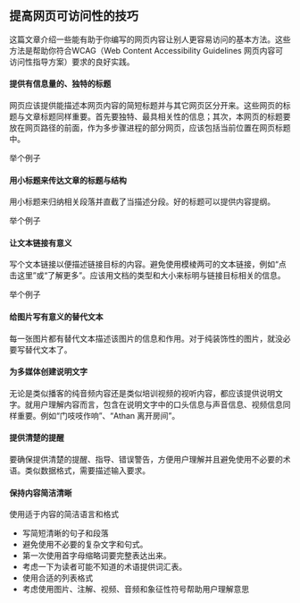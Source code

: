 ## 提高网页可访问性的技巧

这篇文章介绍一些能有助于你编写的网页内容让别人更容易访问的基本方法。这些方法是帮助你符合WCAG（Web Content Accessibility Guidelines 网页内容可访问性指导方案）要求的良好实践。

#### 提供有信息量的、独特的标题

网页应该提供能描述本网页内容的简短标题并与其它网页区分开来。这些网页的标题与文章标题同样重要。首先要独特、最具相关性的信息；其次，本网页的标题要放在网页路径的前面，作为多步骤进程的部分网页，应该包括当前位置在网页标题中。

举个例子
 

#### 用小标题来传达文章的标题与结构

用小标题来归纳相关段落并直截了当描述分段。好的标题可以提供内容提纲。

举个例子

 

#### 让文本链接有意义

写个文本链接以便描述链接目标的内容。避免使用模棱两可的文本链接，例如“点击这里”或“了解更多”。应该用文档的类型和大小来标明与链接目标相关的信息。

举个例子

 

#### 给图片写有意义的替代文本

每一张图片都有替代文本描述该图片的信息和作用。对于纯装饰性的图片，就没必要写替代文本了。

 

#### 为多媒体创建说明文字

无论是类似播客的纯音频内容还是类似培训视频的视听内容，都应该提供说明文字。就用户理解内容而言，包含在说明文字中的口头信息与声音信息、视频信息同样重要。例如“门吱吱作响”、“Athan 离开房间”。

#### 提供清楚的提醒

要确保提供清楚的提醒、指导、错误警告，方便用户理解并且避免使用不必要的术语。类似数据格式，需要描述输入要求。

 

#### 保持内容简洁清晰

使用适于内容的简洁语言和格式
-	写简短清晰的句子和段落
-	避免使用不必要的复杂文字和句式。
-	第一次使用首字母缩略词要完整表达出来。
-	考虑一下为读者可能不知道的术语提供词汇表。
-	使用合适的列表格式
-	考虑使用图片、注解、视频、音频和象征性符号帮助用户理解意思

 
